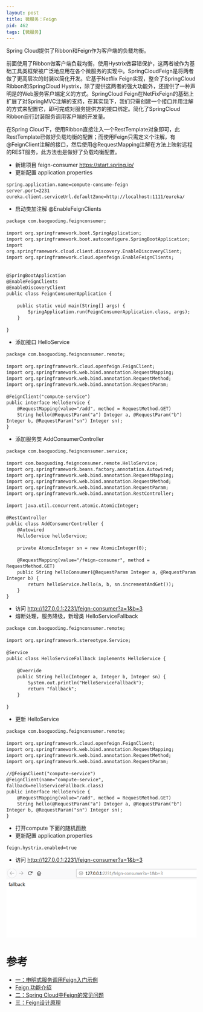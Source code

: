 ```yaml
---
layout: post
title: 微服务：Feign
pid: 462
tags: [微服务]
---
```


Spring Cloud提供了Ribbon和Feign作为客户端的负载均衡。

前面使用了Ribbon做客户端负载均衡，使用Hystrix做容错保护，这两者被作为基础工具类框架被广泛地应用在各个微服务的实现中。SpringCloudFeign是将两者做了更高层次的封装以简化开发。它基于Netflix Feign实现，整合了SpringCloud Ribbon和SpringCloud Hystrix，除了提供这两者的强大功能外，还提供了一种声明是的Web服务客户端定义的方式。SpringCloud Feign在NetFixFeign的基础上扩展了对SpringMVC注解的支持，在其实现下，我们只需创建一个接口并用注解的方式来配置它，即可完成对服务提供方的接口绑定。简化了SpringCloud Ribbon自行封装服务调用客户端的开发量。

在Spring Cloud下，使用Ribbon直接注入一个RestTemplate对象即可，此RestTemplate已做好负载均衡的配置；而使用Feign只需定义个注解，有@FeignClient注解的接口，然后使用@RequestMapping注解在方法上映射远程的REST服务，此方法也是做好了负载均衡配置。

+ 新建项目 feign-consumer https://start.spring.io/
+ 更新配置 application.properties

```
spring.application.name=compute-consume-feign
server.port=2231
eureka.client.serviceUrl.defaultZone=http://localhost:1111/eureka/
```

+ 启动类加注解 @EnableFeignClients

```
package com.baoguoding.feignconsumer;

import org.springframework.boot.SpringApplication;
import org.springframework.boot.autoconfigure.SpringBootApplication;
import org.springframework.cloud.client.discovery.EnableDiscoveryClient;
import org.springframework.cloud.openfeign.EnableFeignClients;


@SpringBootApplication
@EnableFeignClients
@EnableDiscoveryClient
public class FeignConsumerApplication {

	public static void main(String[] args) {
		SpringApplication.run(FeignConsumerApplication.class, args);
	}

}
```

+ 添加接口 HelloService

```
package com.baoguoding.feignconsumer.remote;

import org.springframework.cloud.openfeign.FeignClient;
import org.springframework.web.bind.annotation.RequestMapping;
import org.springframework.web.bind.annotation.RequestMethod;
import org.springframework.web.bind.annotation.RequestParam;

@FeignClient("compute-service")
public interface HelloService {
    @RequestMapping(value="/add", method = RequestMethod.GET)
    String hello(@RequestParam("a") Integer a, @RequestParam("b") Integer b, @RequestParam("sn") Integer sn);
}
```

+ 添加服务类 AddConsumerController

```
package com.baoguoding.feignconsumer.service;

import com.baoguoding.feignconsumer.remote.HelloService;
import org.springframework.beans.factory.annotation.Autowired;
import org.springframework.web.bind.annotation.RequestMapping;
import org.springframework.web.bind.annotation.RequestMethod;
import org.springframework.web.bind.annotation.RequestParam;
import org.springframework.web.bind.annotation.RestController;

import java.util.concurrent.atomic.AtomicInteger;

@RestController
public class AddConsumerController {
    @Autowired
    HelloService helloService;

    private AtomicInteger sn = new AtomicInteger(0);

    @RequestMapping(value="/feign-consumer", method = RequestMethod.GET)
    public String helloConsumer(@RequestParam Integer a, @RequestParam Integer b) {
        return helloService.hello(a, b, sn.incrementAndGet());
    }
}
```

+ 访问 http://127.0.0.1:2231/feign-consumer?a=1&b=3
+ 熔断处理，服务降级，新增类 HelloServiceFallback

```
package com.baoguoding.feignconsumer.remote;

import org.springframework.stereotype.Service;

@Service
public class HelloServiceFallback implements HelloService {

    @Override
    public String hello(Integer a, Integer b, Integer sn) {
        System.out.println("HelloServiceFallback");
        return "fallback";
    }

}
```
+ 更新 HelloService

```
package com.baoguoding.feignconsumer.remote;

import org.springframework.cloud.openfeign.FeignClient;
import org.springframework.web.bind.annotation.RequestMapping;
import org.springframework.web.bind.annotation.RequestMethod;
import org.springframework.web.bind.annotation.RequestParam;

//@FeignClient("compute-service")
@FeignClient(name="compute-service", fallback=HelloServiceFallback.class)
public interface HelloService {
    @RequestMapping(value="/add", method = RequestMethod.GET)
    String hello(@RequestParam("a") Integer a, @RequestParam("b") Integer b, @RequestParam("sn") Integer sn);
}

```

+ 打开compute 下面的随机函数
+ 更新配置 application.properties
```
feign.hystrix.enabled=true
```
+ 访问 http://127.0.0.1:2231/feign-consumer?a=1&b=3

![](/uploads/2019/08/19-05.png)


# 参考

+ [一：申明式服务调用Feign入门示例](https://www.cnblogs.com/duanxz/p/7516676.html)
+ [Feign 功能介绍](https://www.cnblogs.com/duanxz/p/7519811.html)
+ [二：Spring Cloud中Feign的常见问题](https://my.oschina.net/u/2289161/blog/1553307)
+ [三：Feign设计原理](https://www.cnblogs.com/duanxz/p/7519819.html)